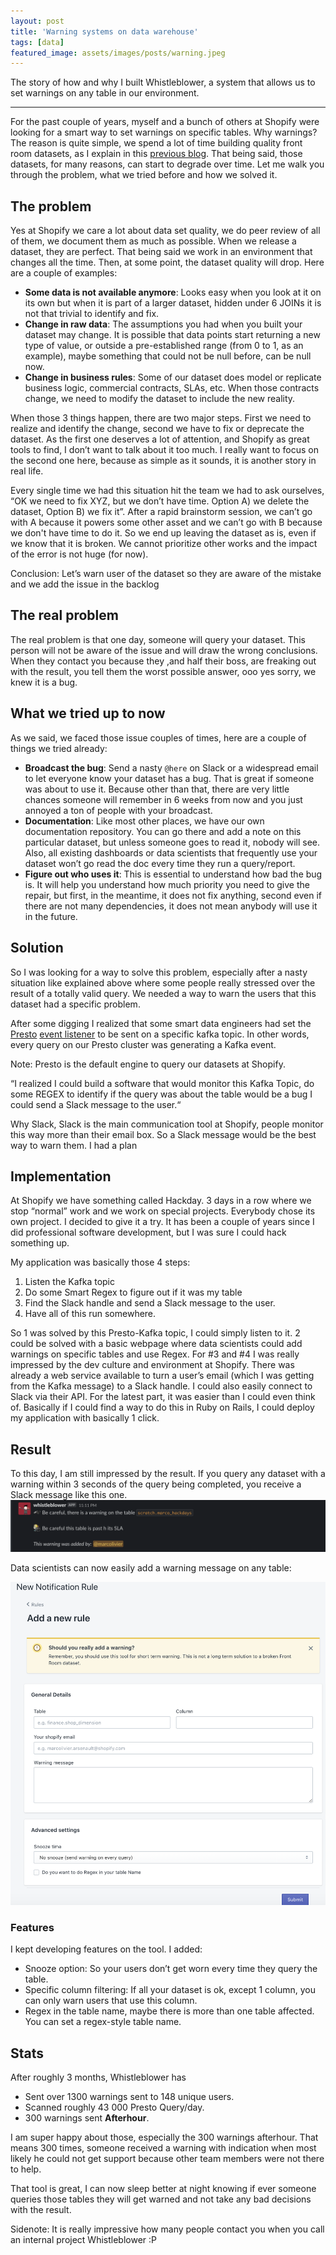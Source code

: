 ```yaml
---
layout: post
title: 'Warning systems on data warehouse'
tags: [data]
featured_image: assets/images/posts/warning.jpeg
---
```



The story of how and why I built Whistleblower, a system that allows us to set warnings on any table in our environment.

<!--more-->

----

For the past couple of years, myself and a bunch of others at Shopify were looking for a smart way to set warnings on specific tables. Why warnings? The reason is quite simple, we spend a lot of time building quality front room datasets, as I explain in this [previous blog](how-to-thrive-in-the-face-of-disruption-tips-from-shopify-data-team). That being said, those datasets, for many reasons, can start to degrade over time. Let me walk you through the problem, what we tried before and how we solved it. 

## The problem

Yes at Shopify we care a lot about data set quality, we do peer review of all of them, we document them as much as possible. When we release a dataset, they are perfect. That being said we work in an environment that changes all the time. Then, at some point, the dataset quality will drop. Here are a couple of examples:

- **Some data is not available anymore**: Looks easy when you look at it on its own but when it is part of a larger dataset, hidden under 6 JOINs it is not that trivial to identify and fix. 
- **Change in raw data**: The assumptions you had when you built your dataset may change. It is possible that data points start returning a new type of value, or outside a pre-established range (from 0 to 1, as an example), maybe something that could not be null before, can be null now. 
- **Change in business rules**: Some of our dataset does model or replicate business logic, commercial contracts, SLAs, etc. When those contracts change, we need to modify the dataset to include the new reality. 

When those 3 things happen, there are two major steps. First we need to realize and identify the change, second we have to fix or deprecate the dataset. As the first one deserves a lot of attention, and Shopify as great tools to find, I don’t want to talk about it too much. I really want to focus on the second one here, because as simple as it sounds, it is another story in real life. 

Every single time we had this situation hit the team we had to ask ourselves, “OK we need to fix XYZ, but we don’t have time. Option A) we delete the dataset, Option B) we fix it”. After a rapid brainstorm session, we can’t go with A because it powers some other asset and we can’t go with B because we don't have time to do it. So we end up leaving the dataset as is, even if we know that it is broken. We cannot prioritize other works and the impact of the error is not huge (for now). 

Conclusion: Let’s warn user of the dataset so they are aware of the mistake and we add the issue in the backlog

## The real problem
The real problem is that one day, someone will query your dataset. This person will not be aware of the issue and will draw the wrong conclusions. When they contact you because they ,and half their boss, are freaking out with the result, you tell them the worst possible answer, ooo yes sorry, we knew it is a bug. 

## What we tried up to now
As we said, we faced those issue couples of times, here are a couple of things we tried already:

- **Broadcast the bug**: Send a nasty `@here` on Slack or a widespread email to let everyone know your dataset has a bug. That is great if someone was about to use it. Because other than that, there are very little chances someone will remember in 6 weeks from now and you just annoyed a ton of people with your broadcast.
- **Documentation**: Like most other places, we have our own documentation repository. You can go there and add a note on this particular dataset, but unless someone goes to read it, nobody will see. Also, all existing dashboards or data scientists that frequently use your dataset won’t go read the doc every time they run a query/report.
- **Figure out who uses it**: This is essential to understand how bad the bug is. It will help you understand how much priority you need to give the repair, but first, in the meantime, it does not fix anything, second even if there are not many dependencies, it does not mean anybody will use it in the future. 

## Solution

So I was looking for a way to solve this problem, especially after a nasty situation like explained above where some people really stressed over the result of a totally valid query. We needed a way to warn the users that this dataset had a specific problem. 

After some digging I realized that some smart data engineers had set the [Presto](https://prestodb.io/) [event listener](https://prestodb.io/docs/current/develop/event-listener.html) to be sent on a specific kafka topic. In other words, every query on our Presto cluster was generating a Kafka event. 

Note: Presto is the default engine to query our datasets at Shopify. 

“I realized I could build a software that would monitor this Kafka Topic, do some REGEX to identify if the query was about the table would be a bug I could send a Slack message to the user.“

Why Slack, Slack is the main communication tool at Shopify, people monitor this way more than their email box. So a Slack message would be the best way to warn them. I had a plan


## Implementation
At Shopify we have something called Hackday. 3 days in a row where we stop “normal” work and we work on special projects. Everybody chose its own project. I decided to give it a try. It has been a couple of years since I did professional software development, but I was sure I could hack something up. 

My application was basically those 4 steps:

1. Listen the Kafka topic
1. Do some Smart Regex to figure out if it was my table
1. Find the Slack handle and send a Slack message to the user. 
1. Have all of this run somewhere. 

So 1 was solved by this Presto-Kafka topic, I could simply listen to it. 2 could be solved with a basic webpage where data scientists could add warnings on specific tables and use Regex. For #3 and #4 I was really impressed by the dev culture and environment at Shopify. There was already a web service available to turn a user’s email (which I was getting from the Kafka message) to a Slack handle. I could also easily connect to Slack via their API. For the latest part, it was easier than I could even think of. Basically if I could find a way to do this in Ruby on Rails, I could deploy my application with basically 1 click. 

## Result
To this day, I am still impressed by the result. If you query any dataset with a warning within 3 seconds of the query being completed, you receive a Slack message like this one.
![whistleblower](assets/images/posts/whistleblower.png#center)

Data scientists can now easily add a warning message on any table:

![new rule](assets/images/posts/new_rule.png#center)

### Features
I kept developing features on the tool. I added:
- Snooze option: So your users don’t get worn every time they query the table.
- Specific column filtering: If all your dataset is ok, except 1 column, you can only warn users that use this column. 
- Regex in the table name, maybe there is more than one table affected. You can set a regex-style table name. 


## Stats
After roughly 3 months, Whistleblower has 
- Sent over 1300 warnings sent to 148 unique users. 
- Scanned roughly 43 000 Presto Query/day. 
- 300 warnings sent **Afterhour**. 

I am super happy about those, especially the 300 warnings afterhour. That means 300 times, someone received a warning with indication when most likely he could not get support because other team members were not there to help. 

That tool is great, I can now sleep better at night knowing if ever someone queries those tables they will get warned and not take any bad decisions with the result. 



Sidenote: It is really impressive how many people contact you when you call an internal project Whistleblower :P 
